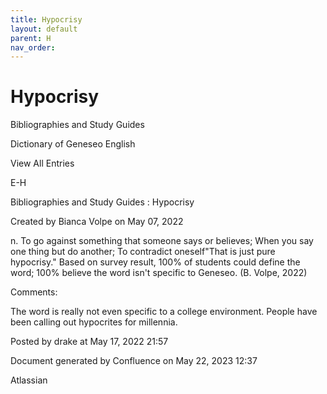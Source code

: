 ```yaml
---
title: Hypocrisy
layout: default
parent: H
nav_order:
---
```


# Hypocrisy

Bibliographies and Study Guides

Dictionary of Geneseo English

View All Entries

E-H

Bibliographies and Study Guides : Hypocrisy

Created by  Bianca Volpe on May 07, 2022

n. To go against something that someone says or believes; When you say one thing but do another; To contradict oneself&quot;That is just pure hypocrisy.&quot; Based on survey result, 100% of students could define the word; 100% believe the word isn't specific to Geneseo. (B. Volpe, 2022)

Comments:

The word is really not even specific to a college environment. People have been calling out hypocrites for millennia.

Posted by drake at May 17, 2022 21:57

Document generated by Confluence on May 22, 2023 12:37

Atlassian
